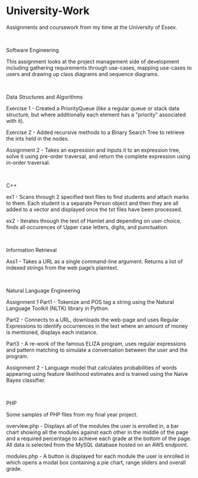 # University-Work
Assignments and coursework from my time at the University of Essex.




<br/>

Software Engineering

This assignment looks at the project management side of development including gathering requirements through use-cases, mapping use-cases to users and drawing up class diagrams and sequence diagrams.




<br/>

Data Structures and Algorithms

Exercise 1 - Created a PriorityQueue (like a regular queue or stack data structure, but where additionally each element has a "priority" associated with it).

Exercise 2 - Added recursive methods to a Binary Search Tree to retrieve the ints held in the nodes.

Assignment 2 - Takes an expression and inputs it to an expression tree, solve it using pre-order traversal, and return the complete expression using in-order traversal.




<br/>

C++

ex1 - Scans through 2 specified text files to find students and attach marks to them. Each student is a separate Person object and then they are all added to a vector and displayed once the txt files have been processed.

ex2 - Iterates through the text of Hamlet and depending on user choice, finds all occurences of Upper case letters, digits, and punctuation.




<br/>

Information Retrieval

Ass1 -  Takes a URL as a single command-line argument. Returns a list of indexed strings from the web page’s plaintext.




<br/>

Natural Language Engineering

Assignment 1
Part1 - Tokenize and POS tag a string using the Natural Language Toolkit (NLTK) library in Python.

Part2 - Connects to a URL, downloads the web-page and uses Regular Expressions to identify occurrences in the text where an amount of money is mentioned, displays each instance.

Part3 - A re-work of the famous ELIZA program, uses regular expressions and pattern matching to simulate a conversation between the user and the program.


Assignment 2 - Language model that calculates probabilities of words appearing using feature likelihood estimates and is trained using the Naive Bayes classifier.




<br/>

PHP

Some samples of PHP files from my final year project.

overview.php - Displays all of the modules the user is enrolled in, a bar chart showing all the modules against each other in the middle of the page and a required percentage to achieve each grade at the bottom of the page. All data is selected from the MySQL database hosted on an AWS endpoint. 

modules.php - A button is displayed for each module the user is enrolled in which opens a modal box containing a pie chart, range sliders and overall grade.
